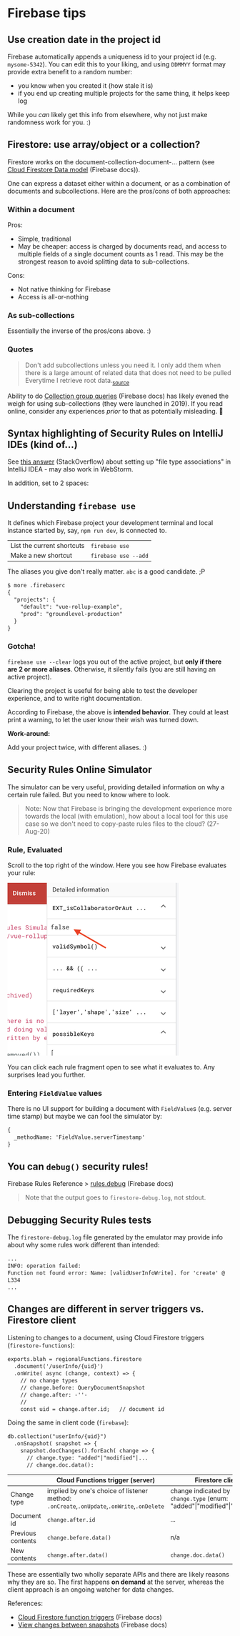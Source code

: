 # Firebase tips


## Use creation date in the project id

Firebase automatically appends a uniqueness id to your project id (e.g. `mysome-5342`). You can edit this to your liking, and using `DDMMYY` format may provide extra benefit to a random number:

- you know when you created it (how stale it is)
- if you end up creating multiple projects for the same thing, it helps keep log

While you *can* likely get this info from elsewhere, why not just make randomness work for you. :)


## Firestore: use array/object or a collection?

Firestore works on the document-collection-document-... pattern (see [Cloud Firestore Data model](https://firebase.google.com/docs/firestore/data-model) (Firebase docs)).

One can express a dataset either within a document, or as a combination of documents and subcollections. Here are the pros/cons of both approaches:

### Within a document

Pros:

- Simple, traditional
- May be cheaper: access is charged by documents read, and access to multiple fields of a single document counts as 1 read. This may be the strongest reason to avoid splitting data to sub-collections.

Cons:

- Not native thinking for Firebase
- Access is all-or-nothing

### As sub-collections

Essentially the inverse of the pros/cons above. :)


### Quotes

>Don't add subcollections unless you need it. I only add them when there is a large amount of related data that does not need to be pulled Everytime I retrieve root data.<sub>[source](https://www.reddit.com/r/Firebase/comments/bi45dr/firestore_is_there_any_good_reason_to_use/)</sub>

Ability to do [Collection group queries](https://firebase.google.com/docs/firestore/query-data/queries#collection-group-query) (Firebase docs) has likely evened the weigh for using sub-collections (they were launched in 2019). If you read online, consider any experiences *prior* to that as potentially misleading. 🍄


## Syntax highlighting of Security Rules on IntelliJ IDEs (kind of...)

See [this answer](https://stackoverflow.com/questions/46600491/what-is-the-name-of-the-language-used-for-cloud-firestore-security-rules/60848863#60848863) (StackOverflow) about setting up "file type associations" in IntelliJ IDEA - may also work in WebStorm.

In addition, set to 2 spaces:


## Understanding `firebase use`

It defines which Firebase project your development terminal and local instance started by, say, `npm run dev`, is connected to.

|||
|---|---|
|List the current shortcuts|`firebase use`|
|Make a new shortcut|`firebase use --add`|

The aliases you give don't really matter. `abc` is a good candidate. ;P

```
$ more .firebaserc 
{
  "projects": {
    "default": "vue-rollup-example",
    "prod": "groundlevel-production"
  }
}
```

### Gotcha!

`firebase use --clear` logs you out of the active project, but **only if there are 2 or more aliases**. Otherwise, it silently fails (you are still having an active project).

Clearing the project is useful for being able to test the developer experience, and to write right documentation. 

According to Firebase, the above is **intended behavior**. They could at least print a warning, to let the user know their wish was turned down.

**Work-around:**

Add your project twice, with different aliases. :)


## Security Rules Online Simulator

The simulator can be very useful, providing detailed information on why a certain rule failed. But you need to know where to look.

>Note: Now that Firebase is bringing the development experience more towards the local (with emulation), how about a local tool for this use case so we don't need to copy-paste rules files to the cloud? (27-Aug-20)

### Rule, Evaluated

Scroll to the top right of the window. Here you see how Firebase evaluates your rule:

![](.images/rule-evaluated.png)

You can click each rule fragment open to see what it evaluates to. Any surprises lead you further.


### Entering `FieldValue` values

There is no UI support for building a document with `FieldValue`s (e.g. server time stamp) but maybe we can fool the simulator by:

```
{
  _methodName: 'FieldValue.serverTimestamp'
}
```


## You can `debug()` security rules!

Firebase Rules Reference > [rules.debug](https://firebase.google.com/docs/reference/rules/rules.debug) (Firebase docs)

>Note that the output goes to `firestore-debug.log`, not stdout.


## Debugging Security Rules tests

The `firestore-debug.log` file generated by the emulator may provide info about why some rules work different than intended:

```
...
INFO: operation failed: 
Function not found error: Name: [validUserInfoWrite]. for 'create' @ L334
...
```


## Changes are different in server triggers vs. Firestore client

Listening to changes to a document, using Cloud Firestore triggers (`firestore-functions`):

```
exports.blah = regionalFunctions.firestore
  .document('/userInfo/{uid}')
  .onWrite( async (change, context) => {
    // no change types
    // change.before: QueryDocumentSnapshot 
    // change.after: -''-
    //
    const uid = change.after.id;   // document id
```


Doing the same in client code (`firebase`):

```
db.collection("userInfo/{uid}")
  .onSnapshot( snapshot => {
    snapshot.docChanges().forEach( change => {
      // change.type: "added"|"modified"|...
      // change.doc.data(): 
```


||Cloud Functions trigger (server)|Firestore client|
|---|---|---|
|Change type|implied by one's choice of listener method: `.onCreate`,`.onUpdate`,`.onWrite`,`.onDelete`|change indicated by `change.type` (enum: "added"\|"modified"\|"removed")|
|Document id|`change.after.id`|...|
|Previous contents|`change.before.data()`|n/a|
|New contents|`change.after.data()`|`change.doc.data()`|

These are essentially two wholly separate APIs and there are likely reasons why they are so. The first happens **on demand** at the server, whereas the client approach is an ongoing watcher for data changes.

References:

- [Cloud Firestore function triggers](https://firebase.google.com/docs/functions/firestore-events#function_triggers) (Firebase docs)
- [View changes between snapshots](https://firebase.google.com/docs/firestore/query-data/listen#view_changes_between_snapshots) (Firebase docs)

